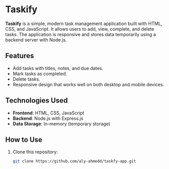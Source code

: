 # Taskify

**Taskify** is a simple, modern task management application built with HTML, CSS, and JavaScript. It allows users to add, view, complete, and delete tasks. The application is responsive and stores data temporarily using a backend server with Node.js.

## Features
- Add tasks with titles, notes, and due dates.
- Mark tasks as completed.
- Delete tasks.
- Responsive design that works well on both desktop and mobile devices.

## Technologies Used
- **Frontend**: HTML, CSS, JavaScript
- **Backend**: Node.js with Express.js
- **Data Storage**: In-memory (temporary storage)

## How to Use

1. Clone this repository:
   ```bash
   git clone https://github.com/aly-ahmedd/taskfy-app.git
